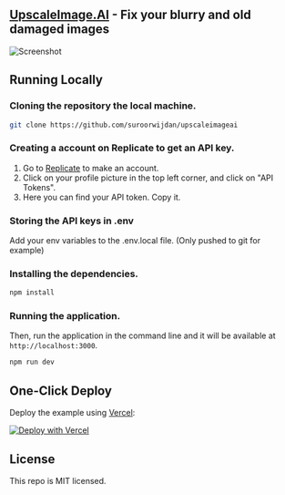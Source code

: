 ## [UpscaleImage.AI](https://www.upscaleimage.ai) - Fix your blurry and old damaged images


![Screenshot](https://raw.githubusercontent.com/suroorwijdan/upscaleimageai/main/public/screenshot.png)

## Running Locally

### Cloning the repository the local machine.

```bash
git clone https://github.com/suroorwijdan/upscaleimageai
```

### Creating a account on Replicate to get an API key.

1. Go to [Replicate](https://replicate.com/) to make an account.
2. Click on your profile picture in the top left corner, and click on "API Tokens".
3. Here you can find your API token. Copy it.

### Storing the API keys in .env

Add your env variables to the .env.local file. (Only pushed to git for example)

### Installing the dependencies.

```bash
npm install
```

### Running the application.

Then, run the application in the command line and it will be available at `http://localhost:3000`.

```bash
npm run dev
```

## One-Click Deploy

Deploy the example using [Vercel](https://vercel.com?utm_source=github&utm_medium=readme&utm_campaign=vercel-examples):

[![Deploy with Vercel](https://vercel.com/button)](https://vercel.com/new/clone?repository-url=https://github.com/suroorwijdan/upscaleimageai)

## License

This repo is MIT licensed.
